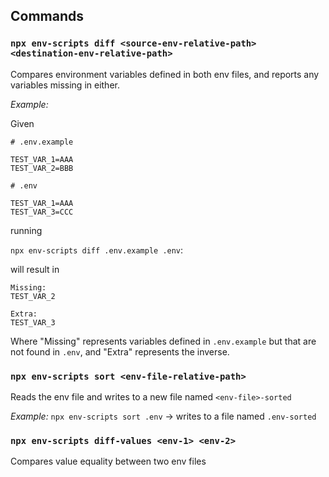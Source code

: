 ## Commands

### `npx env-scripts diff <source-env-relative-path> <destination-env-relative-path>`
Compares environment variables defined in both env files, and reports any variables missing in either.

_Example:_

Given
```text
# .env.example

TEST_VAR_1=AAA
TEST_VAR_2=BBB
```

```text
# .env

TEST_VAR_1=AAA
TEST_VAR_3=CCC
```

running

`npx env-scripts diff .env.example .env`:

will result in
```text
Missing:
TEST_VAR_2

Extra:
TEST_VAR_3
```

Where "Missing" represents variables defined in `.env.example` but that are not found in `.env`, and "Extra" represents the inverse.


### `npx env-scripts sort <env-file-relative-path>`
Reads the env file and writes to a new file named `<env-file>-sorted`

_Example:_
`npx env-scripts sort .env` -> writes to a file named `.env-sorted`


### `npx env-scripts diff-values <env-1> <env-2>`
Compares value equality between two env files
